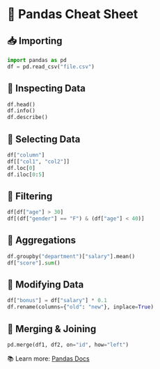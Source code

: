 # 🐼 Pandas Cheat Sheet

## 📥 Importing
```python
import pandas as pd
df = pd.read_csv("file.csv")
```

## 🧾 Inspecting Data
```python
df.head()
df.info()
df.describe()
```

## 🎯 Selecting Data
```python
df["column"]
df[["col1", "col2"]]
df.loc[0]
df.iloc[0:5]
```

## 🧹 Filtering
```python
df[df["age"] > 30]
df[(df["gender"] == "F") & (df["age"] < 40)]
```

## 🧮 Aggregations
```python
df.groupby("department")["salary"].mean()
df["score"].sum()
```

## 🔧 Modifying Data
```python
df["bonus"] = df["salary"] * 0.1
df.rename(columns={"old": "new"}, inplace=True)
```

## 🔗 Merging & Joining
```python
pd.merge(df1, df2, on="id", how="left")
```

📚 Learn more: [Pandas Docs](https://pandas.pydata.org/)
